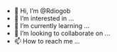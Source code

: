 - 👋 Hi, I’m @Rdiogob
- 👀 I’m interested in ...
- 🌱 I’m currently learning ...
- 💞️ I’m looking to collaborate on ...
- 📫 How to reach me ...

<!---
Rdiogob/Rdiogob is a ✨ special ✨ repository because its `README.md` (this file) appears on your GitHub profile.
You can click the Preview link to take a look at your changes.
--->
